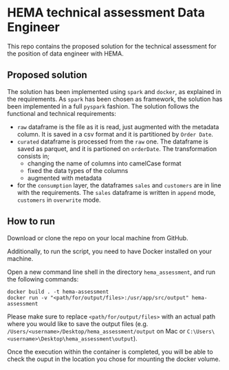 # HEMA technical assessment Data Engineer

This repo contains the proposed solution for the technical assessment for the position of data engineer with HEMA.

## Proposed solution

The solution has been implemented using `spark` and `docker`, as explained in the requirements. As `spark` has been chosen as framework, the solution has been implemented in a full `pyspark` fashion. The solution follows the functional and technical requirements:

- `raw` dataframe is the file as it is read, just augmented with the metadata column. It is saved in a csv format and it is partitioned by `Order Date`.
- `curated` dataframe is processed from the `raw` one. The dataframe is saved as parquet, and it is partioned on `orderDate`. The transformation consists in;
  - changing the name of columns into camelCase format
  - fixed the data types of the columns
  - augmented with metadata
- for the `consumption` layer, the dataframes `sales` and `customers` are in line with the requirements. The `sales` dataframe is written in `append` mode, `customers` in `overwrite` mode.

## How to run

Download or clone the repo on your local machine from GitHub.

Additionally, to run the script, you need to have Docker installed on your machine.

Open a new command line shell in the directory `hema_assessment`, and run the following commands:

```
docker build . -t hema-assessment
docker run -v "<path/for/output/files>:/usr/app/src/output" hema-assessment
```

Please make sure to replace `<path/for/output/files>` with an actual path where you would like to save the output files (e.g. `/Users/<username>/Desktop/hema_assessment/output` on Mac or `C:\Users\<username>\Desktop\hema_assessment\output`).

Once the execution within the container is completed, you will be able to check the ouput in the location you chose for mounting the docker volume.
